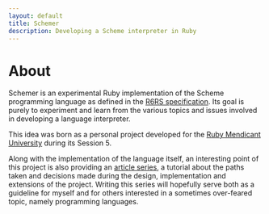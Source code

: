 ```yaml
---
layout: default
title: Schemer
description: Developing a Scheme interpreter in Ruby
---
```


# About
Schemer is an experimental Ruby implementation of the Scheme programming
language as defined in the [R6RS specification](http://www.r6rs.org/). Its
goal is purely to experiment and learn from the various topics and issues
involved in developing a language interpreter.

This idea was born as a personal project developed for the [Ruby Mendicant
University](http://university.rubymendicant.com) during its Session 5.

Along with the implementation of the language itself, an interesting point of
this project is also providing an [article series](/schemer/series), a
tutorial about the paths taken and decisions made during the design,
implementation and extensions of the project. Writing this series will
hopefully serve both as a guideline for myself and for others interested in
a sometimes over-feared topic, namely programming languages.
